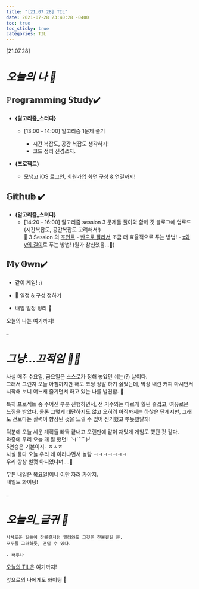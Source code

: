 ```yaml
---
title: "[21.07.28] TIL"
date: 2021-07-28 23:40:28 -0400
toc: true
toc_sticky: true
categories: TIL
---
```


[21.07.28]

# *오늘의 나 🙌*

## ℙ𝕣𝕠𝕘𝕣𝕒𝕞𝕞𝕚𝕟𝕘 𝕊𝕥𝕦𝕕𝕪✔️   

- **{알고리즘_스터디}**

	* [13:00 - 14:00] 알고리즘 1문제 풀기

		- 시간 복잡도, 공간 복잡도 생각하기!
		- 코드 정리 신경쓰자.

- **{프로젝트}**

	* 모냉고 iOS 로그인, 회원가입 화면 구성 & 연결까지!



## 𝔾𝕚𝕥𝕙𝕦𝕓 ✔️

- **{알고리즘_스터디}**
	* [14:20 - 16:00] 알고리즘 session 3 문제들 풀이와 함께 깃 블로그에 업로드 (시간복잡도, 공간복잡도 고려해서!) 
		<div class="notice--primary" markdown="1">
		🌟 3 Session 의 <u>포인트</u>     
		- <u>반으로 잘라서</u> 조금 더 효율적으로 푸는 방법!      
		- <u>x와 y의 길이</u>로 푸는 방법! (뭔가 참신했음...🤭)     
		</div>
		

## 𝕄𝕪 𝕆𝕨𝕟✔️ 
- 같이 게임! :) 

- 🤫 일정 & 구성 정하기

- 내일 일정 정리 📜


오늘의 나는 여기까지! 
    
_
  
# *그냥...끄적임 ✍🏻*

사실 매주 수요일, 금요일은 스스로가 정해 놓았던 쉬는(?) 날이다.   
그래서 그런지 오늘 아침까지만 해도 코딩 정말 하기 싫었는데, 막상 내린 커피 마시면서 시작해 보니 어느새 즐기면서 하고 있는 나를 발견함. 🌝        

특히 프로젝트 중 주어진 부분 진행하면서, 전 기수와는 다르게 훨씬 즐겁고, 여유로운 느낌을 받았다.     물론 그렇게 대단하지도 않고 오히려 아직까지는 하찮은 단계지만, 그래도 전보다는 실력이 향상된 것을 느낄 수 있어 신기했고 뿌듯했달까!      

덕분에 오늘 세운 계획들 빠딱 끝내고 오랜만에 같이 재밌게 게임도 했던 것 같다.     
와중에 우리 오늘 개 잘 했던! ╰(*´︶`* )╯   
5연승은 기본이지- ㅎㅅㅎ     
사실 둘다 오늘 우리 왜 이러냐면서 놀람 ㅋㅋㅋㅋㅋㅋㅋ  
우리 항상 벌컷 아니었냐며....👀     

무튼 내일은 목요일!이니 이만 자러 가야지.      
내일도 화이팅!

_


# *오늘의_글귀 📜*

	사사로운 일들이 잔물결처럼 밀려와도 그것은 잔물결일 뿐.     
	모두들 그러하듯, 견딜 수 있다.
	
	- 배두나

<div class="notice--primary" markdown="1">
<u>오늘의 TIL</u>은 여기까지!     
      
앞으로의 나에게도 화이팅 🌸 
</div>  
